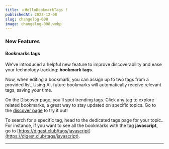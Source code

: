 ```yaml
---
title: ﹟HelloBookmarkTags !
publishedAt: 2023-12-08
slug: changelog-008
image: changelog-008.webp
---
```


### New Features

#### Bookmarks tags

We've introduced a helpful new feature to improve discoverability and ease your technology tracking: **bookmark tags**.

Now, when editing a bookmark, you can assign up to two tags from a provided list. Using AI, future bookmarks will automatically receive relevant tags, saving your time.

On the Discover page, you'll spot trending tags. Click any tag to explore related bookmarks, a great way to stay updated on specific topics. Go to the [discover page](https://digest.club/discover) to try it out!

To search for a specific tag, head to the dedicated tags page for your topic.. For instance, if you want to see all the bookmarks with the tag **javascript**, go to [https://digest.club/tags/javascript](https://digest.club/tags/javascript).

---
